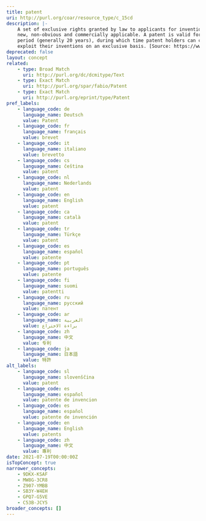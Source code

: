 ```yaml
---
title: patent
uri: http://purl.org/coar/resource_type/c_15cd
description: |-
    A set of exclusive rights granted by law to applicants for inventions that are
    new, non-obvious and commercially applicable. A patent is valid for a limited
    period (generally 20 years), during which time patent holders can commercially
    exploit their inventions on an exclusive basis. [Source: https://www.wipo.int/edocs/pubdocs/en/wipo_pub_943_2018.pdf]
deprecated: false
layout: concept
related:
    - type: Broad Match
      uri: http://purl.org/dc/dcmitype/Text
    - type: Exact Match
      uri: http://purl.org/spar/fabio/Patent
    - type: Exact Match
      uri: http://purl.org/eprint/type/Patent
pref_labels:
    - language_code: de
      language_name: Deutsch
      value: Patent
    - language_code: fr
      language_name: français
      value: brevet
    - language_code: it
      language_name: italiano
      value: brevetto
    - language_code: cs
      language_name: čeština
      value: patent
    - language_code: nl
      language_name: Nederlands
      value: patent
    - language_code: en
      language_name: English
      value: patent
    - language_code: ca
      language_name: català
      value: patent
    - language_code: tr
      language_name: Türkçe
      value: patent
    - language_code: es
      language_name: español
      value: patente
    - language_code: pt
      language_name: português
      value: patente
    - language_code: fi
      language_name: suomi
      value: patentti
    - language_code: ru
      language_name: русский
      value: патент
    - language_code: ar
      language_name: العربية
      value: براءة الاختراع
    - language_code: zh
      language_name: 中文
      value: 专利
    - language_code: ja
      language_name: 日本語
      value: 特許
alt_labels:
    - language_code: sl
      language_name: slovenščina
      value: patent
    - language_code: es
      language_name: español
      value: patente de invencion
    - language_code: es
      language_name: español
      value: patente de invención
    - language_code: en
      language_name: English
      value: patents
    - language_code: zh
      language_name: 中文
      value: 專利
date: 2021-07-19T00:00:00Z
isTopConcept: true
narrower_concepts:
    - 9DKX-KSAF
    - MW8G-3CR8
    - Z907-YMBB
    - SB3Y-W4EH
    - GPQ7-G5VE
    - C53B-JCY5
broader_concepts: []
---
```


